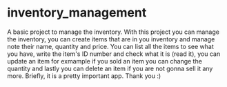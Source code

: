 # inventory_management
A basic project to manage the inventory. With this project you can manage the inventory, you can create items that are in you inventory and manage note their name, quantity and price. You can list all the items to see what you have, write the item's ID number and check what it is (read it), you can update an item for exmample if you sold an item you can change the quantity and lastly you can delete an item if you are not gonna sell it any more. Briefly, it is a pretty important app.
Thank you :)

